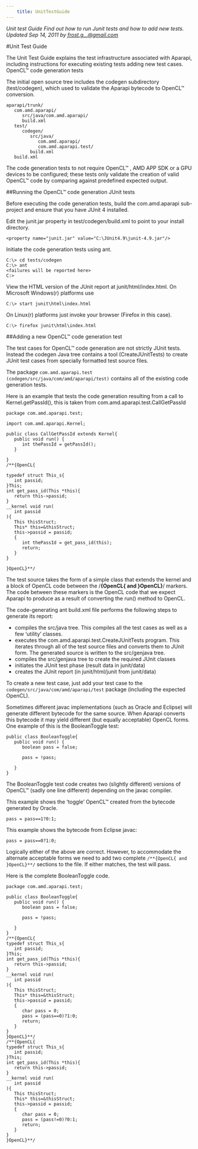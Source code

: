 ```yaml
---
    title: UnitTestGuide
---
```


*Unit test Guide Find out how to run Junit tests and how to add new tests. Updated Sep 14, 2011 by frost.g...@gmail.com*

#Unit Test Guide

The Unit Test Guide explains the test infrastructure associated with Aparapi, including instructions for executing existing tests adding new test cases.
OpenCL™ code generation tests

The initial open source tree includes the codegen subdirectory (test/codegen), which used to validate the Aparapi bytecode to OpenCL™ conversion.

    aparapi/trunk/
       com.amd.aparapi/
          src/java/com.amd.aparapi/
          build.xml
       test/
          codegen/
             src/java/
                com.amd.aparapi/
                com.amd.aparapi.test/
             build.xml
       build.xml

The code generation tests to not require OpenCL™ , AMD APP SDK or a GPU devices to be configured; these tests only validate the creation of valid OpenCL™ code by comparing against predefined expected output.

##Running the OpenCL™ code generation JUnit tests

Before executing the code generation tests, build the com.amd.aparapi sub-project and ensure that you have JUnit 4 installed.

Edit the junit.jar property in test/codegen/build.xml to point to your install directory.

    <property name="junit.jar" value="C:\JUnit4.9\junit-4.9.jar"/>

Initiate the code generation tests using ant.

    C:\> cd tests/codegen
    C:\> ant
    <failures will be reported here>
    C:>

View the HTML version of the JUnit report at junit/html/index.html. On Microsoft Windows(r) platforms use

    C:\> start junit\html\index.html

On Linux(r) platforms just invoke your browser (Firefox in this case).

    C:\> firefox junit\html\index.html

##Adding a new OpenCL™ code generation test

The test cases for OpenCL™ code generation are not strictly JUnit tests. Instead the codegen Java tree contains a tool (CreateJUnitTests) to create JUnit test cases from specially formatted test source files.

The package `com.amd.aparapi.test (codegen/src/java/com/amd/aparapi/test)` contains all of the existing code generation tests.

Here is an example that tests the code generation resulting from a call to Kernel.getPassId(), this is taken from com.amd.aparapi.test.CallGetPassId

    package com.amd.aparapi.test;

    import com.amd.aparapi.Kernel;

    public class CallGetPassId extends Kernel{
       public void run() {
          int thePassId = getPassId();
       }

    }
    /**{OpenCL{

    typedef struct This_s{
       int passid;
    }This;
    int get_pass_id(This *this){
       return this->passid;
    }
    __kernel void run(
       int passid
    ){
       This thisStruct;
       This* this=&thisStruct;
       this->passid = passid;
       {
          int thePassId = get_pass_id(this);
          return;
       }
    }

    }OpenCL}**/

The test source takes the form of a simple class that extends the kernel and a block of OpenCL code between the /**{OpenCL{ and }OpenCL}**/ markers. The code between these markers is the OpenCL code that we expect Aparapi to produce as a result of converting the run() method to OpenCL.

The code-generating ant build.xml file performs the following steps to generate its report:

* compiles the src/java tree. This compiles all the test cases as well as a few ‘utility’ classes.
* executes the com.amd.aparapi.test.CreateJUnitTests program. This iterates through all of the test source files and converts them to JUnit form. The generated source is written to the src/genjava tree.
* compiles the src/genjava tree to create the required JUnit classes
* initiates the JUnit test phase (result data in junit/data)
* creates the JUnit report (in junit/html/junit from junit/data)

To create a new test case, just add your test case to the `codegen/src/java/com/amd/aparapi/test` package (including the expected OpenCL).

Sometimes different javac implementations (such as Oracle and Eclipse) will generate different bytecode for the same source. When Aparapi converts this bytecode it may yield different (but equally acceptable) OpenCL forms. One example of this is the BooleanToggle test:

    public class BooleanToggle{
       public void run() {
          boolean pass = false;

          pass = !pass;

       }
    }

The BooleanToggle test code creates two (slightly different) versions of OpenCL™ (sadly one line different) depending on the javac compiler.

This example shows the ‘toggle’ OpenCL™ created from the bytecode generated by Oracle.

    pass = pass==1?0:1;

This example shows the bytecode from Eclipse javac:

    pass = pass==0?1:0;

Logically either of the above are correct. However, to accommodate the alternate acceptable forms we need to add two complete `/**{OpenCL{ and }OpenCL}**/` sections to the file. If either matches, the test will pass.

Here is the complete BooleanToggle code.

    package com.amd.aparapi.test;

    public class BooleanToggle{
       public void run() {
          boolean pass = false;

          pass = !pass;

       }
    }
    /**{OpenCL{
    typedef struct This_s{
       int passid;
    }This;
    int get_pass_id(This *this){
       return this->passid;
    }
    __kernel void run(
       int passid
    ){
       This thisStruct;
       This* this=&thisStruct;
       this->passid = passid;
       {
          char pass = 0;
          pass = (pass==0)?1:0;
          return;
       }
    }
    }OpenCL}**/
    /**{OpenCL{
    typedef struct This_s{
       int passid;
    }This;
    int get_pass_id(This *this){
       return this->passid;
    }
    __kernel void run(
       int passid
    ){
       This thisStruct;
       This* this=&thisStruct;
       this->passid = passid;
       {
          char pass = 0;
          pass = (pass!=0)?0:1;
          return;
       }
    }
    }OpenCL}**/